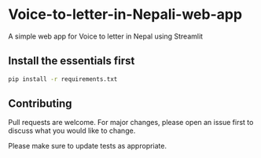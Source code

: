 # Voice-to-letter-in-Nepali-web-app
A simple web app for Voice to letter in Nepal using Streamlit

## Install the essentials first
```bash
pip install -r requirements.txt
```
## Contributing
Pull requests are welcome. For major changes, please open an issue first to discuss what you would like to change.

Please make sure to update tests as appropriate.



